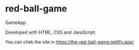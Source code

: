 # red-ball-game
GameApp.

Developed with HTML, CSS and JavaScript.

You can chek the site in https://the-red-ball-game.netlify.app/
